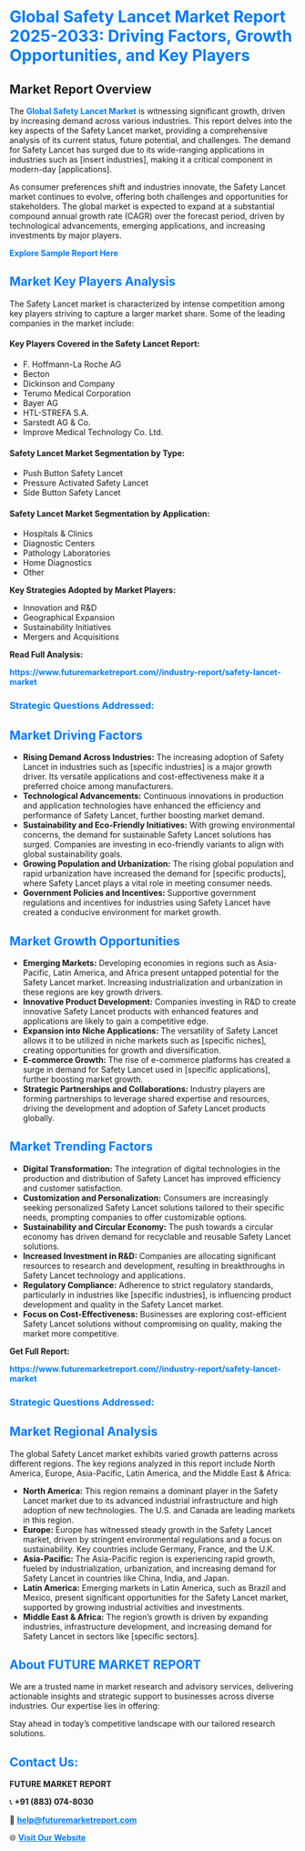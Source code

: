 <h1 style="color: #007BFF;">Global Safety Lancet Market Report 2025-2033: Driving Factors, Growth Opportunities, and Key Players</h1>

<section id="overview">
<h2>Market Report Overview</h2>
<p>The <a href="https://www.futuremarketreport.com//industry-report/safety-lancet-market" style="color: #007BFF; text-decoration: none;"><strong>Global Safety Lancet Market</strong></a> is witnessing significant growth, driven by increasing demand across various industries. This report delves into the key aspects of the Safety Lancet market, providing a comprehensive analysis of its current status, future potential, and challenges. The demand for Safety Lancet has surged due to its wide-ranging applications in industries such as [insert industries], making it a critical component in modern-day [applications].</p>
<p>As consumer preferences shift and industries innovate, the Safety Lancet market continues to evolve, offering both challenges and opportunities for stakeholders. The global market is expected to expand at a substantial compound annual growth rate (CAGR) over the forecast period, driven by technological advancements, emerging applications, and increasing investments by major players.</p>
</section>

<section id="overview">
<p><a href="https://www.futuremarketreport.com//request-sample/reportId=63014" style="color: #007BFF; text-decoration: none;"><strong>Explore Sample Report Here</strong></a></p>
</section>

<section id="key-players">
<h2 style="color: #007BFF;">Market Key Players Analysis</h2>
<p>The Safety Lancet market is characterized by intense competition among key players striving to capture a larger market share. Some of the leading companies in the market include:</p>
<h4>Key Players Covered in the Safety Lancet Report:</h4>
<ul><li>F. Hoffmann-La Roche AG</li><li>Becton</li><li>Dickinson and Company</li><li>Terumo Medical Corporation</li><li>Bayer AG</li><li>HTL-STREFA S.A.</li><li>Sarstedt AG &amp; Co.</li><li>Improve Medical Technology Co. Ltd.</li></ul>
<h4>Safety Lancet Market Segmentation by Type:</h4>
<ul><li>Push Button Safety Lancet</li><li>Pressure Activated Safety Lancet</li><li>Side Button Safety Lancet</li></ul>

<h4>Safety Lancet Market Segmentation by Application:</h4>
<ul><li>Hospitals &amp; Clinics</li><li>Diagnostic Centers</li><li>Pathology Laboratories</li><li>Home Diagnostics</li><li>Other</li></ul>
<p><strong>Key Strategies Adopted by Market Players:</strong></p>
<ul>
<li>Innovation and R&D</li>
<li>Geographical Expansion</li>
<li>Sustainability Initiatives</li>
<li>Mergers and Acquisitions</li>
</ul>
</section>

<section>
<p><strong>Read Full Analysis: </strong></p><a href="https://www.futuremarketreport.com//industry-report/safety-lancet-market" style="color: #007BFF; text-decoration: none;"><strong>https://www.futuremarketreport.com//industry-report/safety-lancet-market</strong></a>
<h3 style="color: #007BFF;">Strategic Questions Addressed:</h3>
</section>

<section id="driving-factors">
<h2 style="color: #007BFF;">Market Driving Factors</h2>
<ul>
<li><strong>Rising Demand Across Industries:</strong> The increasing adoption of Safety Lancet in industries such as [specific industries] is a major growth driver. Its versatile applications and cost-effectiveness make it a preferred choice among manufacturers.</li>
<li><strong>Technological Advancements:</strong> Continuous innovations in production and application technologies have enhanced the efficiency and performance of Safety Lancet, further boosting market demand.</li>
<li><strong>Sustainability and Eco-Friendly Initiatives:</strong> With growing environmental concerns, the demand for sustainable Safety Lancet solutions has surged. Companies are investing in eco-friendly variants to align with global sustainability goals.</li>
<li><strong>Growing Population and Urbanization:</strong> The rising global population and rapid urbanization have increased the demand for [specific products], where Safety Lancet plays a vital role in meeting consumer needs.</li>
<li><strong>Government Policies and Incentives:</strong> Supportive government regulations and incentives for industries using Safety Lancet have created a conducive environment for market growth.</li>
</ul>
</section>

<section id="growth-opportunities">
<h2 style="color: #007BFF;">Market Growth Opportunities</h2>
<ul>
<li><strong>Emerging Markets:</strong> Developing economies in regions such as Asia-Pacific, Latin America, and Africa present untapped potential for the Safety Lancet market. Increasing industrialization and urbanization in these regions are key growth drivers.</li>
<li><strong>Innovative Product Development:</strong> Companies investing in R&D to create innovative Safety Lancet products with enhanced features and applications are likely to gain a competitive edge.</li>
<li><strong>Expansion into Niche Applications:</strong> The versatility of Safety Lancet allows it to be utilized in niche markets such as [specific niches], creating opportunities for growth and diversification.</li>
<li><strong>E-commerce Growth:</strong> The rise of e-commerce platforms has created a surge in demand for Safety Lancet used in [specific applications], further boosting market growth.</li>
<li><strong>Strategic Partnerships and Collaborations:</strong> Industry players are forming partnerships to leverage shared expertise and resources, driving the development and adoption of Safety Lancet products globally.</li>
</ul>
</section>

<section id="trending-factors">
<h2 style="color: #007BFF;">Market Trending Factors</h2>
<ul>
<li><strong>Digital Transformation:</strong> The integration of digital technologies in the production and distribution of Safety Lancet has improved efficiency and customer satisfaction.</li>
<li><strong>Customization and Personalization:</strong> Consumers are increasingly seeking personalized Safety Lancet solutions tailored to their specific needs, prompting companies to offer customizable options.</li>
<li><strong>Sustainability and Circular Economy:</strong> The push towards a circular economy has driven demand for recyclable and reusable Safety Lancet solutions.</li>
<li><strong>Increased Investment in R&D:</strong> Companies are allocating significant resources to research and development, resulting in breakthroughs in Safety Lancet technology and applications.</li>
<li><strong>Regulatory Compliance:</strong> Adherence to strict regulatory standards, particularly in industries like [specific industries], is influencing product development and quality in the Safety Lancet market.</li>
<li><strong>Focus on Cost-Effectiveness:</strong> Businesses are exploring cost-efficient Safety Lancet solutions without compromising on quality, making the market more competitive.</li>
</ul>
</section>

<section>
<p><strong>Get Full Report: </strong></p><a href="https://www.futuremarketreport.com//industry-report/safety-lancet-market" style="color: #007BFF; text-decoration: none;"><strong>https://www.futuremarketreport.com//industry-report/safety-lancet-market</strong></a>
<h3 style="color: #007BFF;">Strategic Questions Addressed:</h3>
</section>


<section id="regional-analysis">
<h2 style="color: #007BFF;">Market Regional Analysis</h2>
<p>The global Safety Lancet market exhibits varied growth patterns across different regions. The key regions analyzed in this report include North America, Europe, Asia-Pacific, Latin America, and the Middle East & Africa:</p>
<ul>
<li><strong>North America:</strong> This region remains a dominant player in the Safety Lancet market due to its advanced industrial infrastructure and high adoption of new technologies. The U.S. and Canada are leading markets in this region.</li>
<li><strong>Europe:</strong> Europe has witnessed steady growth in the Safety Lancet market, driven by stringent environmental regulations and a focus on sustainability. Key countries include Germany, France, and the U.K.</li>
<li><strong>Asia-Pacific:</strong> The Asia-Pacific region is experiencing rapid growth, fueled by industrialization, urbanization, and increasing demand for Safety Lancet in countries like China, India, and Japan.</li>
<li><strong>Latin America:</strong> Emerging markets in Latin America, such as Brazil and Mexico, present significant opportunities for the Safety Lancet market, supported by growing industrial activities and investments.</li>
<li><strong>Middle East & Africa:</strong> The region’s growth is driven by expanding industries, infrastructure development, and increasing demand for Safety Lancet in sectors like [specific sectors].</li>
</ul>
</section>

<footer>
<h2 style="color: #007BFF;">About FUTURE MARKET REPORT</h2>
<p>We are a trusted name in market research and advisory services, delivering actionable insights and strategic support to businesses across diverse industries. Our expertise lies in offering:</p>

<p>Stay ahead in today’s competitive landscape with our tailored research solutions.</p>

<h2 style="color: #007BFF;">Contact Us:</h2>
<p><strong>FUTURE MARKET REPORT</strong></p>
<p>📞 <strong>+91 (883) 074-8030</strong></p>
<p>📧 <strong><a href="mailto:help@futuremarketreport.com" style="color: #007BFF;">help@futuremarketreport.com</a></strong></p>
<p>🌐 <strong><a href="https://www.futuremarketreport.com/" style="color: #007BFF;">Visit Our Website</a></strong></p>
</footer>